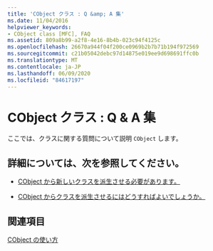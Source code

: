 ```yaml
---
title: 'CObject クラス : Q &amp; A 集'
ms.date: 11/04/2016
helpviewer_keywords:
- CObject class [MFC], FAQ
ms.assetid: 809a8b99-a2f8-4e16-8b4b-023c94f4125c
ms.openlocfilehash: 26670a944f04f200ce0969b2b7b71b194f972569
ms.sourcegitcommit: c21b05042debc97d14875e019ee9d698691ffc0b
ms.translationtype: MT
ms.contentlocale: ja-JP
ms.lasthandoff: 06/09/2020
ms.locfileid: "84617197"
---
```

# <a name="cobject-class-frequently-asked-questions"></a>CObject クラス : Q &amp; A 集

ここでは、クラスに関する質問について説明 `CObject` します。

## <a name="what-do-you-want-to-know-more-about"></a>詳細については、次を参照してください。

- [CObject から新しいクラスを派生させる必要があります。](do-i-have-to-derive-new-classes-from-cobject-q.md)

- [CObject からクラスを派生させるにはどうすればよいでしょうか。](what-does-it-cost-me-to-derive-a-class-from-cobject-q.md)

## <a name="see-also"></a>関連項目

[CObject の使い方](using-cobject.md)
